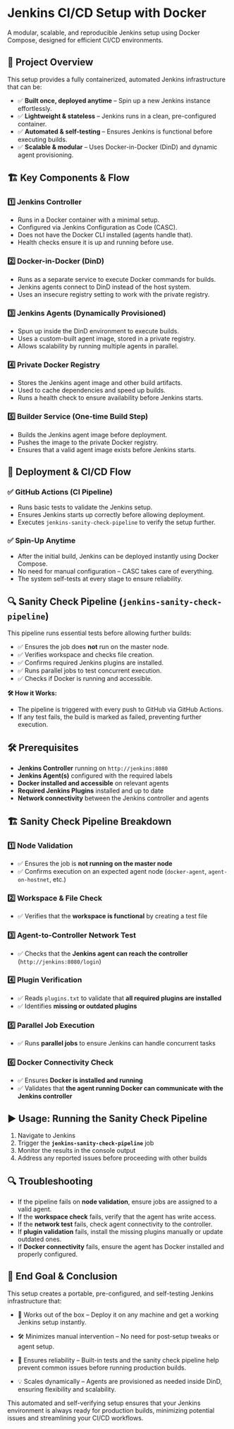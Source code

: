 # Jenkins CI/CD Setup with Docker

A modular, scalable, and reproducible Jenkins setup using Docker Compose, designed for efficient CI/CD environments.

## 🚀 Project Overview

This setup provides a fully containerized, automated Jenkins infrastructure that can be:

- ✅ **Built once, deployed anytime** – Spin up a new Jenkins instance effortlessly.
- ✅ **Lightweight & stateless** – Jenkins runs in a clean, pre-configured container.
- ✅ **Automated & self-testing** – Ensures Jenkins is functional before executing builds.
- ✅ **Scalable & modular** – Uses Docker-in-Docker (DinD) and dynamic agent provisioning.

## 🏗 Key Components & Flow

### 1️⃣ Jenkins Controller

- Runs in a Docker container with a minimal setup.
- Configured via Jenkins Configuration as Code (CASC).
- Does not have the Docker CLI installed (agents handle that).
- Health checks ensure it is up and running before use.

### 2️⃣ Docker-in-Docker (DinD)

- Runs as a separate service to execute Docker commands for builds.
- Jenkins agents connect to DinD instead of the host system.
- Uses an insecure registry setting to work with the private registry.

### 3️⃣ Jenkins Agents (Dynamically Provisioned)

- Spun up inside the DinD environment to execute builds.
- Uses a custom-built agent image, stored in a private registry.
- Allows scalability by running multiple agents in parallel.

### 4️⃣ Private Docker Registry

- Stores the Jenkins agent image and other build artifacts.
- Used to cache dependencies and speed up builds.
- Runs a health check to ensure availability before Jenkins starts.

### 5️⃣ Builder Service (One-time Build Step)

- Builds the Jenkins agent image before deployment.
- Pushes the image to the private Docker registry.
- Ensures that a valid agent image exists before Jenkins starts.

## 🔄 Deployment & CI/CD Flow

### ✅ GitHub Actions (CI Pipeline)

- Runs basic tests to validate the Jenkins setup.
- Ensures Jenkins starts up correctly before allowing deployment.
- Executes `jenkins-sanity-check-pipeline` to verify the setup further.

### ✅ Spin-Up Anytime

- After the initial build, Jenkins can be deployed instantly using Docker Compose.
- No need for manual configuration – CASC takes care of everything.
- The system self-tests at every stage to ensure reliability.

## 🔍 Sanity Check Pipeline (`jenkins-sanity-check-pipeline`)

This pipeline runs essential tests before allowing further builds:

- ✅ Ensures the job does **not** run on the master node.
- ✅ Verifies workspace and checks file creation.
- ✅ Confirms required Jenkins plugins are installed.
- ✅ Runs parallel jobs to test concurrent execution.
- ✅ Checks if Docker is running and accessible.

**🛠 How it Works:**

- The pipeline is triggered with every push to GitHub via GitHub Actions.
- If any test fails, the build is marked as failed, preventing further execution.

## 🛠 Prerequisites

- **Jenkins Controller** running on `http://jenkins:8080`
- **Jenkins Agent(s)** configured with the required labels
- **Docker installed and accessible** on relevant agents
- **Required Jenkins Plugins** installed and up to date
- **Network connectivity** between the Jenkins controller and agents

## 🏗 Sanity Check Pipeline Breakdown

### 1️⃣ Node Validation

- ✅ Ensures the job is **not running on the master node**
- ✅ Confirms execution on an expected agent node (`docker-agent`, `agent-on-hostnet`, etc.)

### 2️⃣ Workspace & File Check

- ✅ Verifies that the **workspace is functional** by creating a test file

### 3️⃣ Agent-to-Controller Network Test

- ✅ Checks that the **Jenkins agent can reach the controller** (`http://jenkins:8080/login`)

### 4️⃣ Plugin Verification

- ✅ Reads `plugins.txt` to validate that **all required plugins are installed**
- ✅ Identifies **missing or outdated plugins**

### 5️⃣ Parallel Job Execution

- ✅ Runs **parallel jobs** to ensure Jenkins can handle concurrent tasks

### 6️⃣ Docker Connectivity Check

- ✅ Ensures **Docker is installed and running**
- ✅ Validates that **the agent running Docker can communicate with the Jenkins controller**

## ▶️ Usage: Running the Sanity Check Pipeline

1. Navigate to Jenkins
2. Trigger the **`jenkins-sanity-check-pipeline`** job
3. Monitor the results in the console output
4. Address any reported issues before proceeding with other builds

## 🔍 Troubleshooting

- If the pipeline fails on **node validation**, ensure jobs are assigned to a valid agent.
- If the **workspace check** fails, verify that the agent has write access.
- If the **network test** fails, check agent connectivity to the controller.
- If **plugin validation** fails, install the missing plugins manually or update outdated ones.
- If **Docker connectivity** fails, ensure the agent has Docker installed and properly configured.

## 🎯 End Goal & Conclusion

This setup creates a portable, pre-configured, and self-testing Jenkins infrastructure that:

- 🚀 Works out of the box – Deploy it on any machine and get a working Jenkins setup instantly.

- 🛠️ Minimizes manual intervention – No need for post-setup tweaks or agent setup.

- 🔄 Ensures reliability – Built-in tests and the sanity check pipeline help prevent common issues before running
  production builds.

- 💡 Scales dynamically – Agents are provisioned as needed inside DinD, ensuring flexibility and scalability.

This automated and self-verifying setup ensures that your Jenkins environment is always ready for production builds,
minimizing potential issues and streamlining your CI/CD workflows.